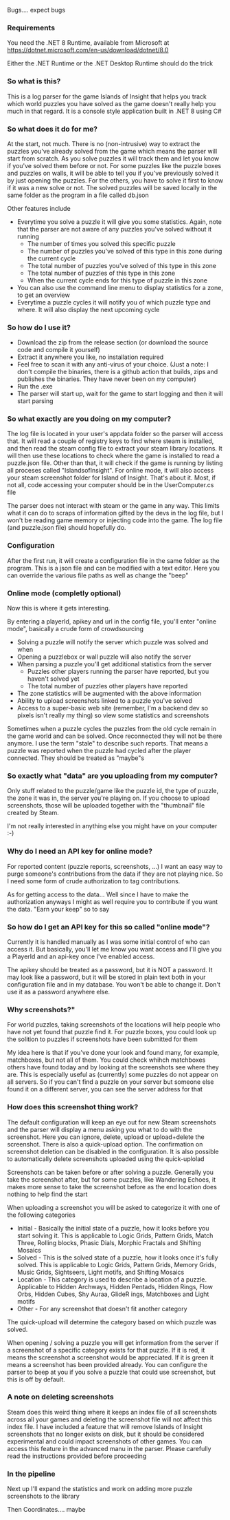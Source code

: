 Bugs.... expect bugs

### Requirements
You need the .NET 8 Runtime, available from Microsoft at https://dotnet.microsoft.com/en-us/download/dotnet/8.0

Either the .NET Runtime or the .NET Desktop Runtime should do the trick

### So what is this?
This is a log parser for the game Islands of Insight that helps you track which world puzzles you have solved as the game doesn't really help you much in that regard. It is a console style application built in .NET 8 using C#

### So what does it do for me?
At the start, not much. There is no (non-intrusive) way to extract the puzzles you've already solved from the game which means the parser will start from scratch. As you solve puzzles it will track them and let you know if you've solved them before or not. For some puzzles like the puzzle boxes and puzzles on walls, it will be able to tell you if you've previously solved it by just opening the puzzles. For the others, you have to solve it first to know if it was a new solve or not. The solved puzzles will be saved locally in the same folder as the program in a file called db.json

Other features include
* Everytime you solve a puzzle it will give you some statistics. Again, note that the parser are not aware of any puzzles you've solved without it running
  * The number of times you solved this specific puzzle
  * The number of puzzles you've solved of this type in this zone during the current cycle
  * The total number of puzzles you've solved of this type in this zone
  * The total number of puzzles of this type in this zone
  * When the current cycle ends for this type of puzzle in this zone
* You can also use the command line menu to display statistics for a zone, to get an overview
* Everytime a puzzle cycles it will notify you of which puzzle type and where. It will also display the next upcoming cycle

### So how do I use it?
* Download the zip from the release section (or download the source code and compile it yourself)
* Extract it anywhere you like, no installation required
* Feel free to scan it with any anti-virus of your choice. (Just a note: I don't compile the binaries, there is a github action that builds, zips and publishes the binaries. They have never been on my computer)
* Run the .exe
* The parser will start up, wait for the game to start logging and then it will start parsing
  
### So what exactly are you doing on my computer?
The log file is located in your user's appdata folder so the parser will access that. It will read a couple of registry keys to find where steam is installed, and then read the steam config file to extract your steam library locations. It will then use these locations to check where the game is installed to read a puzzle.json file. Other than that, it will check if the game is running by listing all proceses called "IslandsofInsight". For online mode, it will also access your steam screenshot folder for Island of Insight. That's about it. Most, if not all, code accessing your computer should be in the UserComputer.cs file

The parser does not interact with steam or the game in any way. This limits what it can do to scraps of information gifted by the devs in the log file, but I won't be reading game memory or injecting code into the game. The log file (and puzzle.json file) should hopefully do.

### Configuration
After the first run, it will create a configuration file in the same folder as the program. This is a json file and can be modified with a text editor. Here you can override the various file paths as well as change the "beep"

### Online mode (completly optional)
Now this is where it gets interesting.

By entering a playerId, apikey and url in the config file, you'll enter "online mode", basically a crude form of crowdsourcing
* Solving a puzzle will notify the server which puzzle was solved and when
* Opening a puzzlebox or wall puzzle will also notify the server
* When parsing a puzzle you'll get additional statistics from the server
  * Puzzles other players running the parser have reported, but you haven't solved yet
  * The total number of puzzles other players have reported
* The zone statistics will be augmented with the above information
* Ability to upload screenshots linked to a puzzle you've solved
* Access to a super-basic web site (remember, I'm a backend dev so pixels isn't really my thing) so view some statistics and screenshots

Sometimes when a puzzle cycles the puzzles from the old cycle remain in the game world and can be solved. Once reconnected they will not be there anymore. I use the term "stale" to describe such reports. That means a puzzle was reported when the puzzle had cycled after the player connected. They should be treated as "maybe"s

### So exactly what "data" are you uploading from my computer?
Only stuff related to the puzzle/game like the puzzle id, the type of puzzle, the zone it was in, the server you're playing on. If you choose to upload screenshots, those will be uploaded together with the "thumbnail" file created by Steam.

I'm not really interested in anything else you might have on your computer :-)

### Why do I need an API key for online mode?
For reported content (puzzle reports, screenshots, ...) I want an easy way to purge someone's contributions from the data if they are not playing nice. So I need some form of crude authorization to tag contributions.

As for getting access to the data... Well since I have to make the authorization anyways I might as well require you to contribute if you want the data. "Earn your keep" so to say

### So how do I get an API key for this so called "online mode"?
Currently it is handled manually as I was some initial control of who can access it. But basically, you'll let me know you want access and I'll give you a PlayerId and an api-key once I've enabled access.

The apikey should be treated as a password, but it is NOT a password. It may look like a password, but it will be stored in plain text both in your configuration file and in my database. You won't be able to change it. Don't use it as a password anywhere else.

### Why screenshots?"
For world puzzles, taking screenshots of the locations will help people who have not yet found that puzzle find it. For puzzle boxes, you could look up the solition to puzzles if screenshots have been submitted for them

My idea here is that if you've done your look and found many, for example, matchboxes, but not all of them. You could check whihch matchboxes others have found today and by looking at the screenshots see where they are. This is especially useful as (currently) some puzzles do not appear on all servers. So if you can't find a puzzle on your server but someone else found it on a different server, you can see the server address for that

### How does this screenshot thing work?
The default configuration will keep an eye out for new Steam screenshots and the parser will display a menu asking you what to do with the screenshot. Here you can ignore, delete, upload or upload+delete the screenshot. There is also a quick-upload option.
The confirmation on screenshot deletion can be disabled in the configuration. It is also possible to automatically delete screenshots uploaded using the quick-uplolad

Screenshots can be taken before or after solving a puzzle. Generally you take the screenshot after, but for some puzzles, like Wandering Echoes, it makes more sense to take the screenshot before as the end location does nothing to help find the start

When uploading a screenshot you will be asked to categorize it with one of the following categories
* Initial - Basically the initial state of a puzzle, how it looks before you start solving it. This is applicable to Logic Grids, Pattern Grids, Match Three, Rolling blocks, Phasic Dials, Morphic Fractals and Shifting Mosaics
* Solved - This is the solved state of a puzzle, how it looks once it's fully solved. This is applicable to Logic Grids, Pattern Grids, Memory Grids, Music Grids, Sightseers, Light motifs, and Shifting Mosaics
* Location - This category is used to describe a location of a puzzle. Applicable to Hidden Archways, Hidden Pentads, Hidden Rings, Flow Orbs, Hidden Cubes, Shy Auraa, GlideR ings, Matchboxes and Light motifs
* Other - For any screenshot that doesn't fit another category

The quick-upload will determine the category based on which puzzle was solved.

When opening / solving a puzzle you will get information from the server if a screenshot of a specific category exists for that puzzle. If it is red, it means the screenshot a screenshot would be appreciated. If it is green it means a screenshot has been provided already. You can configure the parser to beep at you if you solve a puzzle that could use screenshot, but this is off by default.

### A note on deleting screenshots
Steam does this weird thing where it keeps an index file of all screenshots across all your games and deleting the screenshot file will not affect this index file. I have included a feature that will remove Islands of Insight screenshots that no longer exists on disk, but it should be considered experimental and could impact screenshots of other games. You can access this feature in the advanced manu in the parser. Please carefully read the instructions provided before proceeding

### In the pipeline 
Next up I'll expand the statistics and work on adding more puzzle screenshots to the library

Then Coordinates.... maybe
